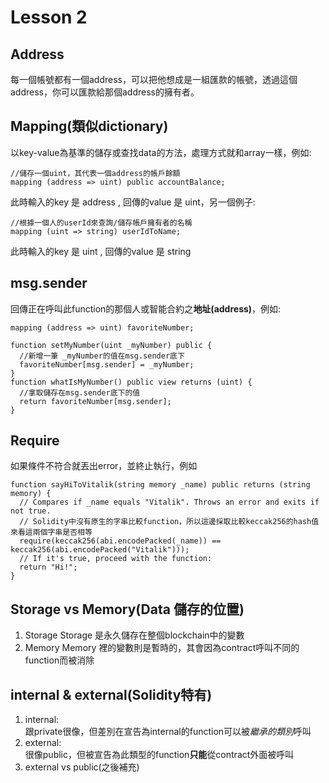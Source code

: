 # Lesson 2
## Address
每一個帳號都有一個address，可以把他想成是一組匯款的帳號，透過這個address，你可以匯款給那個address的擁有者。
## Mapping(類似dictionary)
  以key-value為基準的儲存或查找data的方法，處理方式就和array一樣，例如:
  ```
  //儲存一個uint，其代表一個address的帳戶餘額
  mapping (address => uint) public accountBalance;
  ```
  此時輸入的key 是 address , 回傳的value 是 uint，另一個例子:
  ```
  //根據一個人的userId來查詢/儲存帳戶擁有者的名稱
  mapping (uint => string) userIdToName;
  ```
  此時輸入的key 是 uint , 回傳的value 是 string
## msg.sender
回傳正在呼叫此function的那個人或智能合約之**地址(address)**，例如:
```
mapping (address => uint) favoriteNumber;

function setMyNumber(uint _myNumber) public {
  //新增一筆 _myNumber的值在msg.sender底下
  favoriteNumber[msg.sender] = _myNumber;
}
function whatIsMyNumber() public view returns (uint) {
  //拿取儲存在msg.sender底下的值
  return favoriteNumber[msg.sender];
}

```
## Require
如果條件不符合就丟出error，並終止執行，例如
```
function sayHiToVitalik(string memory _name) public returns (string memory) {
  // Compares if _name equals "Vitalik". Throws an error and exits if not true.
  // Solidity中沒有原生的字串比較function，所以這邊採取比較keccak256的hash值來看這兩個字串是否相等
  require(keccak256(abi.encodePacked(_name)) == keccak256(abi.encodePacked("Vitalik")));
  // If it's true, proceed with the function:
  return "Hi!";
}
```
## Storage vs Memory(Data 儲存的位置)
1. Storage
Storage 是永久儲存在整個blockchain中的變數
2. Memory
Memory 裡的變數則是暫時的，其會因為contract呼叫不同的function而被消除
## internal & external(Solidity特有)
1. internal:  
跟private很像，但差別在宣告為internal的function可以被*繼承的類別*呼叫
2. external:  
很像public，但被宣告為此類型的function**只能**從contract外面被呼叫
3. external vs public(之後補充) 
